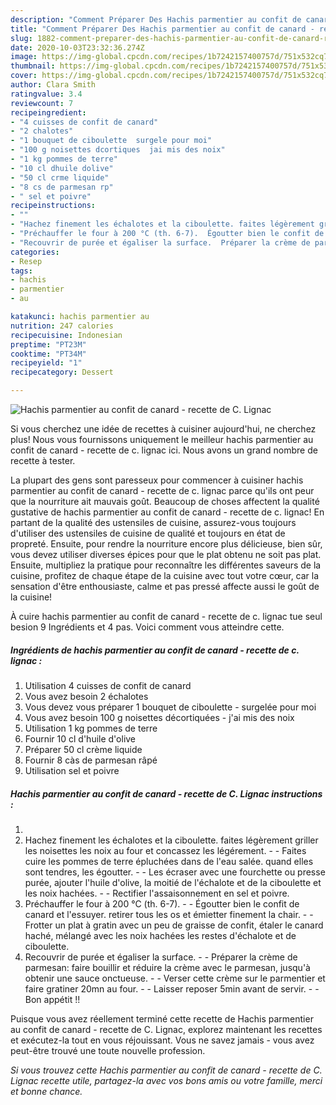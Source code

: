 ```yaml
---
description: "Comment Préparer Des Hachis parmentier au confit de canard - recette de C. Lignac"
title: "Comment Préparer Des Hachis parmentier au confit de canard - recette de C. Lignac"
slug: 1882-comment-preparer-des-hachis-parmentier-au-confit-de-canard-recette-de-c-lignac
date: 2020-10-03T23:32:36.274Z
image: https://img-global.cpcdn.com/recipes/1b7242157400757d/751x532cq70/hachis-parmentier-au-confit-de-canard-recette-de-c-lignac-photo-principale-de-la-recette.jpg
thumbnail: https://img-global.cpcdn.com/recipes/1b7242157400757d/751x532cq70/hachis-parmentier-au-confit-de-canard-recette-de-c-lignac-photo-principale-de-la-recette.jpg
cover: https://img-global.cpcdn.com/recipes/1b7242157400757d/751x532cq70/hachis-parmentier-au-confit-de-canard-recette-de-c-lignac-photo-principale-de-la-recette.jpg
author: Clara Smith
ratingvalue: 3.4
reviewcount: 7
recipeingredient:
- "4 cuisses de confit de canard"
- "2 chalotes"
- "1 bouquet de ciboulette  surgele pour moi"
- "100 g noisettes dcortiques  jai mis des noix"
- "1 kg pommes de terre"
- "10 cl dhuile dolive"
- "50 cl crme liquide"
- "8 cs de parmesan rp"
- " sel et poivre"
recipeinstructions:
- ""
- "Hachez finement les échalotes et la ciboulette. faites légèrement griller les noisettes les noix au four et concassez les légérement.  Faites cuire les pommes de terre épluchées dans de l&#39;eau salée. quand elles sont tendres, les égoutter.  Les écraser avec une fourchette ou presse purée, ajouter l&#39;huile d&#39;olive, la moitié de l&#39;échalote et de la ciboulette et les noix hachées.  Rectifier l&#39;assaisonnement en sel et poivre."
- "Préchauffer le four à 200 °C (th. 6-7).  Égoutter bien le confit de canard et l&#39;essuyer. retirer tous les os et émietter finement la chair.  Frotter un plat à gratin avec un peu de graisse de confit, étaler le canard haché, mélangé avec les noix hachées les restes d&#39;échalote et de ciboulette."
- "Recouvrir de purée et égaliser la surface.  Préparer la crème de parmesan: faire bouillir et réduire la crème avec le parmesan, jusqu&#39;à obtenir une sauce onctueuse.  Verser cette crème sur le parmentier et faire gratiner 20mn au four.  Laisser reposer 5min avant de servir.  Bon appétit !!"
categories:
- Resep
tags:
- hachis
- parmentier
- au

katakunci: hachis parmentier au 
nutrition: 247 calories
recipecuisine: Indonesian
preptime: "PT23M"
cooktime: "PT34M"
recipeyield: "1"
recipecategory: Dessert

---
```



![Hachis parmentier au confit de canard - recette de C. Lignac](https://img-global.cpcdn.com/recipes/1b7242157400757d/751x532cq70/hachis-parmentier-au-confit-de-canard-recette-de-c-lignac-photo-principale-de-la-recette.jpg)

Si vous cherchez une idée de recettes à cuisiner aujourd'hui, ne cherchez plus! Nous vous fournissons uniquement le meilleur hachis parmentier au confit de canard - recette de c. lignac ici. Nous avons un grand nombre de recette à tester.

La plupart des gens sont paresseux pour commencer à cuisiner hachis parmentier au confit de canard - recette de c. lignac parce qu'ils ont peur que la nourriture ait mauvais goût. Beaucoup de choses affectent la qualité gustative de hachis parmentier au confit de canard - recette de c. lignac! En partant de la qualité des ustensiles de cuisine, assurez-vous toujours d'utiliser des ustensiles de cuisine de qualité et toujours en état de propreté. Ensuite, pour rendre la nourriture encore plus délicieuse, bien sûr, vous devez utiliser diverses épices pour que le plat obtenu ne soit pas plat. Ensuite, multipliez la pratique pour reconnaître les différentes saveurs de la cuisine, profitez de chaque étape de la cuisine avec tout votre cœur, car la sensation d'être enthousiaste, calme et pas pressé affecte aussi le goût de la cuisine!

<!--inarticleads1-->

À cuire hachis parmentier au confit de canard - recette de c. lignac tue seul besion 9 Ingrédients et 4 pas. Voici comment vous atteindre cette.

##### Ingrédients de hachis parmentier au confit de canard - recette de c. lignac :

1. Utilisation 4 cuisses de confit de canard
1. Vous avez besoin 2 échalotes
1. Vous devez vous préparer 1 bouquet de ciboulette - surgelée pour moi
1. Vous avez besoin 100 g noisettes décortiquées - j&#39;ai mis des noix
1. Utilisation 1 kg pommes de terre
1. Fournir 10 cl d&#39;huile d&#39;olive
1. Préparer 50 cl crème liquide
1. Fournir 8 càs de parmesan râpé
1. Utilisation  sel et poivre




<!--inarticleads2-->

##### Hachis parmentier au confit de canard - recette de C. Lignac instructions :

1. 
1. Hachez finement les échalotes et la ciboulette. faites légèrement griller les noisettes les noix au four et concassez les légérement. -  - Faites cuire les pommes de terre épluchées dans de l&#39;eau salée. quand elles sont tendres, les égoutter. -  - Les écraser avec une fourchette ou presse purée, ajouter l&#39;huile d&#39;olive, la moitié de l&#39;échalote et de la ciboulette et les noix hachées. -  - Rectifier l&#39;assaisonnement en sel et poivre.
1. Préchauffer le four à 200 °C (th. 6-7). -  - Égoutter bien le confit de canard et l&#39;essuyer. retirer tous les os et émietter finement la chair. -  - Frotter un plat à gratin avec un peu de graisse de confit, étaler le canard haché, mélangé avec les noix hachées les restes d&#39;échalote et de ciboulette.
1. Recouvrir de purée et égaliser la surface. -  - Préparer la crème de parmesan: faire bouillir et réduire la crème avec le parmesan, jusqu&#39;à obtenir une sauce onctueuse. -  - Verser cette crème sur le parmentier et faire gratiner 20mn au four. -  - Laisser reposer 5min avant de servir. -  - Bon appétit !!




<!--inarticleads1-->

<p>
Puisque vous avez réellement terminé cette recette de Hachis parmentier au confit de canard - recette de C. Lignac, explorez maintenant les recettes et exécutez-la tout en vous réjouissant. Vous ne savez jamais - vous avez peut-être trouvé une toute nouvelle profession.
</p>

<p>
<i>Si vous trouvez cette Hachis parmentier au confit de canard - recette de C. Lignac recette utile, partagez-la avec vos bons amis ou votre famille, merci et bonne chance.</i>
</p>
